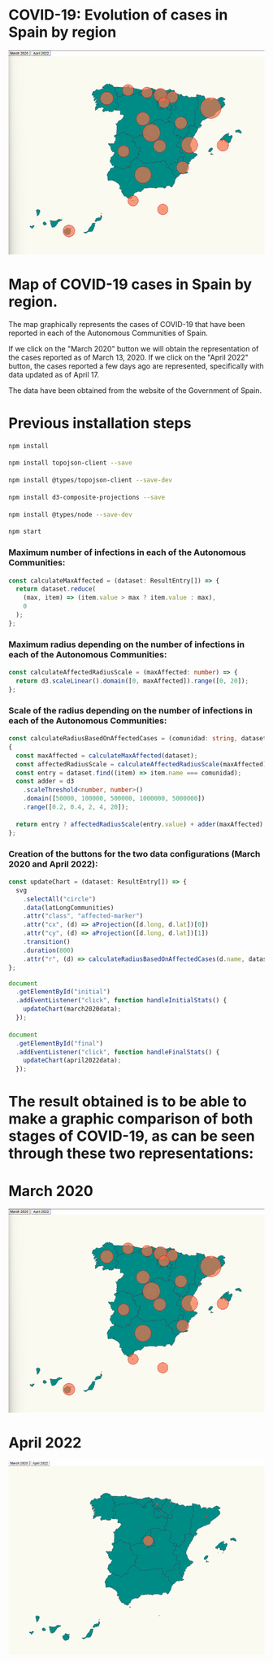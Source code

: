 # COVID-19: Evolution of cases in Spain by region

![map affected coronavirus](./MapaImage.png "affected coronavirus")

# Map of COVID-19 cases in Spain by region.

The map graphically represents the cases of COVID-19 that have been reported in each of the Autonomous Communities of Spain. 

If we click on the "March 2020" button we will obtain the representation of the cases reported as of March 13, 2020. If we click on the "April 2022" button, the cases reported a few days ago are represented, specifically with data updated as of April 17. 

The data have been obtained from the website of the Government of Spain.

# Previous installation steps

```bash
npm install

npm install topojson-client --save

npm install @types/topojson-client --save-dev

npm install d3-composite-projections --save

npm install @types/node --save-dev

npm start
```

### Maximum number of infections in each of the Autonomous Communities:

```typescript
const calculateMaxAffected = (dataset: ResultEntry[]) => {
  return dataset.reduce(
    (max, item) => (item.value > max ? item.value : max),
    0
  );
};
```

### Maximum radius depending on the number of infections in each of the Autonomous Communities:

```typescript
const calculateAffectedRadiusScale = (maxAffected: number) => {
  return d3.scaleLinear().domain([0, maxAffected]).range([0, 20]);
};
```

### Scale of the radius depending on the number of infections in each of the Autonomous Communities:

```typescript
const calculateRadiusBasedOnAffectedCases = (comunidad: string, dataset: ResultEntry[]) => 
{
  const maxAffected = calculateMaxAffected(dataset);
  const affectedRadiusScale = calculateAffectedRadiusScale(maxAffected);
  const entry = dataset.find((item) => item.name === comunidad);
  const adder = d3
    .scaleThreshold<number, number>()
    .domain([50000, 100000, 500000, 1000000, 5000000])
    .range([0.2, 0.4, 2, 4, 20]);

  return entry ? affectedRadiusScale(entry.value) + adder(maxAffected) : 0;
};
```
### Creation of the buttons for the two data configurations (March 2020 and April 2022):

```typescript
const updateChart = (dataset: ResultEntry[]) => {
  svg
    .selectAll("circle")
    .data(latLongCommunities)
    .attr("class", "affected-marker")
    .attr("cx", (d) => aProjection([d.long, d.lat])[0])
    .attr("cy", (d) => aProjection([d.long, d.lat])[1])
    .transition()
    .duration(800)
    .attr("r", (d) => calculateRadiusBasedOnAffectedCases(d.name, dataset));
};
```


```typescript
document
  .getElementById("initial")
  .addEventListener("click", function handleInitialStats() {
    updateChart(march2020data);
  });

document
  .getElementById("final")
  .addEventListener("click", function handleFinalStats() {
    updateChart(april2022data);
  });
```
# The result obtained is to be able to make a graphic comparison of both stages of COVID-19, as can be seen through these two representations:

# March 2020

![map affected coronavirus](./MapaImage.png "affected coronavirus")

# April 2022

![map affected coronavirus](./MapaImage0.png "affected coronavirus")